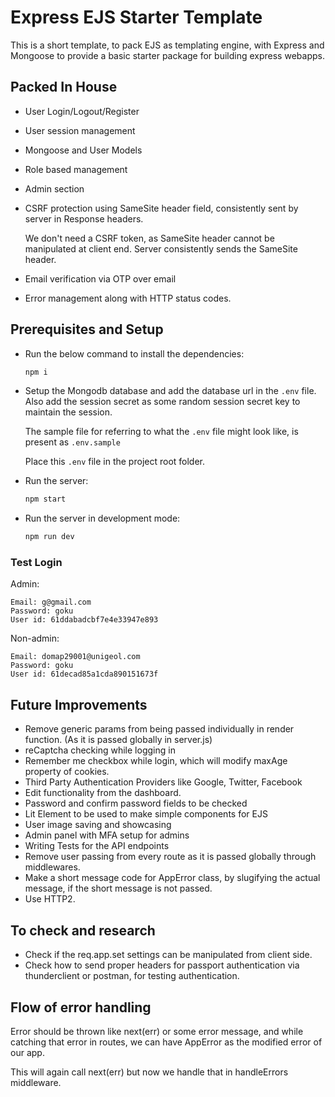 # Express EJS Starter Template

This is a short template, to pack EJS as templating engine, with Express and Mongoose to provide a basic starter package for building express webapps.

## Packed In House

* User Login/Logout/Register
* User session management
* Mongoose and User Models
* Role based management
* Admin section
* CSRF protection using SameSite header field, consistently sent by server in Response headers.

    We don't need a CSRF token, as SameSite header cannot be manipulated at client end. Server consistently sends the SameSite header.

* Email verification via OTP over email
* Error management along with HTTP status codes.

## Prerequisites and Setup

* Run the below command to install the dependencies:

    ```bash
    npm i
    ```

* Setup the Mongodb database and add the database url in the `.env` file. Also add the session secret as some random session secret key to maintain the session. 

    The sample file for referring to what the `.env` file might look like, is present as `.env.sample` 
    
    Place this `.env` file in the project root folder.

* Run the server:

    ```bash
    npm start
    ```

* Run the server in development mode:

    ```bash
    npm run dev
    ```

### Test Login

Admin:
```
Email: g@gmail.com
Password: goku
User id: 61ddabadcbf7e4e33947e893
```

Non-admin:
```
Email: domap29001@unigeol.com
Password: goku
User id: 61decad85a1cda890151673f
```

## Future Improvements

* Remove generic params from being passed individually in render function. (As it is passed globally in server.js)
* reCaptcha checking while logging in
* Remember me checkbox while login, which will modify maxAge property of cookies.
* Third Party Authentication Providers like Google, Twitter, Facebook
* Edit functionality from the dashboard. 
* Password and confirm password fields to be checked
* Lit Element to be used to make simple components for EJS
* User image saving and showcasing
* Admin panel with MFA setup for admins
* Writing Tests for the API endpoints
* Remove user passing from every route as it is passed globally through middlewares.
* Make a short message code for AppError class, by slugifying the actual message, if the short message is not passed.
* Use HTTP2.

## To check and research

* Check if the req.app.set settings can be manipulated from client side.
* Check how to send proper headers for passport authentication via thunderclient or postman, for testing authentication. 

## Flow of error handling

Error should be thrown like next(err) or some error message, and while catching that error in routes, we can have AppError as the modified error of our app.

This will again call next(err) but now we handle that in handleErrors middleware.
